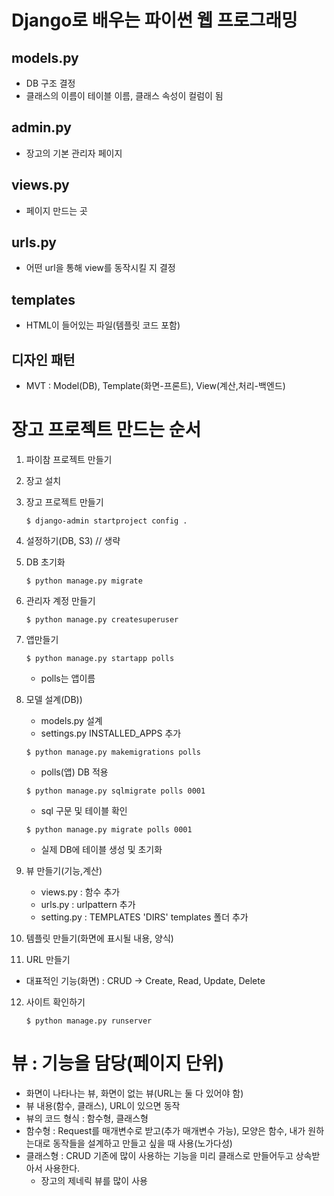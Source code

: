 # Django로 배우는 파이썬 웹 프로그래밍

## models.py
- DB 구조 결정
- 클래스의 이름이 테이블 이름, 클래스 속성이 컬럼이 됨

## admin.py
- 장고의 기본 관리자 페이지
  
## views.py
- 페이지 만드는 곳

## urls.py
- 어떤 url을 통해 view를 동작시킬 지 결정

## templates
- HTML이 들어있는 파일(템플릿 코드 포함)

## 디자인 패턴
- MVT : Model(DB), Template(화면-프론트), View(계산,처리-백엔드)

#

# 장고 프로젝트 만드는 순서  

1. 파이참 프로젝트 만들기

2. 장고 설치

3. 장고 프로젝트 만들기 
   
    ``` $ django-admin startproject config . ```

4. 설정하기(DB, S3) // 생략

5. DB 초기화

    ``` $ python manage.py migrate ```

6. 관리자 계정 만들기

    ``` $ python manage.py createsuperuser ```

7. 앱만들기

    ``` $ python manage.py startapp polls ```
    - polls는 앱이름

8. 모델 설계(DB))
    - models.py 설계
    - settings.py INSTALLED_APPS 추가

    ``` $ python manage.py makemigrations polls ``` 
    - polls(앱) DB 적용

    ``` $ python manage.py sqlmigrate polls 0001 ```
    - sql 구문 및 테이블 확인
  
    ``` $ python manage.py migrate polls 0001 ```
    - 실제 DB에 테이블 생성 및 초기화
  
9.  뷰 만들기(기능,계산)
    - views.py : 함수 추가
    - urls.py : urlpattern 추가
    - setting.py : TEMPLATES 'DIRS' templates 폴더 추가

10. 템플릿 만들기(화면에 표시될 내용, 양식)

11. URL 만들기

  -  대표적인 기능(화면) : CRUD → Create, Read, Update, Delete

12. 사이트 확인하기

    ``` $ python manage.py runserver ```

#

# 뷰 : 기능을 담당(페이지 단위)
- 화면이 나타나는 뷰, 화면이 없는 뷰(URL는 둘 다 있어야 함)
- 뷰 내용(함수, 클래스), URL이 있으면 동작
- 뷰의 코드 형식 : 함수형, 클래스형
- 함수형 : Request를 매개변수로 받고(추가 매개변수 가능), 모양은 함수, 내가 원하는대로 동작들을 설계하고 만들고 싶을 때 사용(노가다성)
- 클래스형 : CRUD 기존에 많이 사용하는 기능을 미리 클래스로 만들어두고 상속받아서 사용한다.
  - 장고의 제네릭 뷰를 많이 사용


